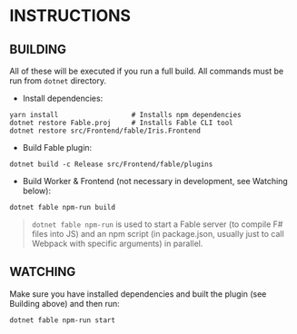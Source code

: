 # INSTRUCTIONS

## BUILDING

All of these will be executed if you run a full build. All commands must be run from `dotnet` directory.

- Install dependencies:

```shell
yarn install                  # Installs npm dependencies
dotnet restore Fable.proj     # Installs Fable CLI tool
dotnet restore src/Frontend/fable/Iris.Frontend
```

- Build Fable plugin:

```shell
dotnet build -c Release src/Frontend/fable/plugins
```

- Build Worker & Frontend (not necessary in development, see Watching below):

```shell
dotnet fable npm-run build
```

> `dotnet fable npm-run` is used to start a Fable server (to compile F# files into JS) and an npm script
  (in package.json, usually just to call Webpack with specific arguments) in parallel.

## WATCHING

Make sure you have installed dependencies and built the plugin (see Building above) and then run:

```shell
dotnet fable npm-run start
```
